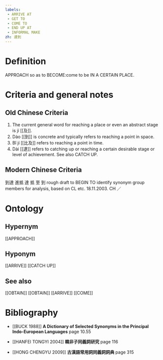 ```yaml
---
labels: 
 - ARRIVE AT
 - GET TO
 - COME TO
 - END UP AT
 - INFORMAL MAKE
zh: 達到
---
```


# Definition
APPROACH so as to BECOME:come to be IN A CERTAIN PLACE.
# Criteria and general notes
## Old Chinese Criteria
1. The current general word for reaching a place or even an abstract stage is jí [[及]].
2. Dào [[到]] is concrete and typically refers to reaching a point in space.
3. Bǐ jí [[比及]] refers to reaching a point in time.
4. Dài [[逮]] refers to catching up or reaching a certain desirable stage or level of achievement. See also CATCH UP.
## Modern Chinese Criteria
到達
進抵
達
抵
至
到
rough draft to BEGIN TO identify synonym group members for analysis, based on CL etc. 18.11.2003. CH ／
# Ontology

## Hypernym
[[APPROACH]]
## Hyponym
[[ARRIVE]]
[[CATCH UP]]
## See also
[[OBTAIN]]
[[OBTAIN]]
[[ARRIVE]]
[[COME]]
# Bibliography
- [[BUCK 1988]]
**A Dictionary of Selected Synonyms in the Principal Indo-European Languages** page 10.55

- [[HANFEI TONGYI 2004]]
**韓非子同義詞研究** page 116

- [[HONG CHENGYU 2009]]
**古漢語常用詞同義詞詞典** page 315
